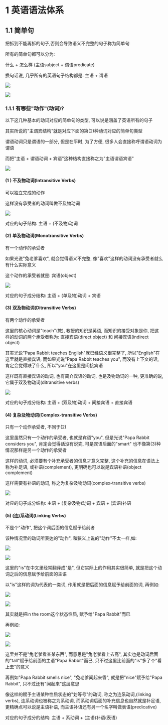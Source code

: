 # 1 英语语法体系

## 1.1 简单句

把拆到不能再拆的句子,否则会导致语义不完整的句子称为简单句

所有的简单句都可以分为: 

什么 + 怎么样  (主语subject + 谓语predicate)

换句话说, 几乎所有的英语句子结构都是: 主语 + 谓语

![](img/img.png)

![](img/img_1.png)



### 1.1.1 有哪些"动作"(动词)?

以下这几种基本的动词对应的简单句的类型, 可以说是涵盖了英语所有的句子

其实所说的"主谓宾结构"就是对应下面的第(2)种动词对应的简单句类型

谓语动词只是谓语的一部分, 但是在平时, 为了方便, 很多人会直接称呼谓语动词为谓语

而把"主语 + 谓语动词 + 宾语"这种结构直接称之为"主语谓语宾语"

![](img/img_12.png)

####  (1 ) 不及物动词(Intransitive Verbs)

可以独立完成的动作

 这样没有承受者的动词叫做不及物动词

![](img/img_2.png)

对应的句子结构: 主语 + (不及物)动词

#### (2) 单及物动词(Monotransitive Verbs)

有一个动作的承受者

如果光说"兔老爹喜欢", 就会觉得语义不完整, 像"喜欢"这样的动词没有承受者就么有什么实际意义

这个动作的承受者就是: 宾语(object)

![](img/img_3.png)

对应的句子成分结构: 主语 + (单及物)动词 + 宾语

#### (3) 双及物动词(Ditransitive Verbs)

有两个动作的承受者

这里的核心动词是"teach"(教), 教授的知识是英语, 而知识的接受对象是你, 把这样的动词的两个承受者称为: 直接宾语(direct object) 和 间接宾语(indirect object)

其实光说"Papa Rabbit teaches English"就已经语义很完整了, 所以"English"在这里就是直接宾语, 而如果光说"Papa Rabbit teaches you", 而没有上下文的话, 肯定会觉得缺了什么, 所以"you"在这里是间接宾语

这样既有直接宾语的动词, 也有简介宾语的动词, 也是及物动词的一种, 更准确的说, 它属于双及物动词(ditransitive verbs)

![](img/img_4.png)

对应的句子成分结构: 主语 + (双及物)动词 + 间接宾语 + 直接宾语

#### (4) 复杂及物动词(Complex-transitive Verbs)

只有一个动作承受者, 不同于(2)

这里虽然只有一个动作的承受者, 也就是宾语"you", 但是光说"Papa Rabbit considers you", 肯定会觉得话没有说完, 可是宾语后面的"smart" 也不像第(3)种情况那样是另一个动作的承受者

这样的动词, 必须要有个补充承受者的信息才意义完整, 这个补充的信息在语法上称为补足语, 或补语(complement), 更明确也可以说是宾语补语(object complement)

这样需要有补语的动词, 称之为复杂及物动词(complex-transitive verbs)

![](img/img_5.png)

对应的句子成分结构: 主语 + (复杂及物)动词 + 宾语 + (宾语)补语

#### (5) (连)系动词(Linking Verbs)

不是个"动作", 把这个词后面的信息赋予给前者

该种情况里的动词所表达的"动作", 和狭义上说的"动作"不太一样,如: 

![](img/img_6.png)

![](img/img_7.png)

这里的"is"在中文里经常翻译成"是", 但它实际上的作用其实很简单, 就是把这个动词之后的信息赋予给前面的主语

以"is"这样的词为代表的一类词, 作用就是把后面的信息赋予给前面的词, 再例如:

![](img/img_9.png)

![](img/img_8.png)

其实就是把in the room这个状态性质, 赋予给"Papa Rabbit"而已

再例如:

![](img/img_10.png)

![](img/img_11.png)

这里并不是"兔老爹看某某东西", 而意思是"兔老爹看上去高", 其实也是动词后面的"tall"赋予给前面的主语"Papa Rabbit"而已, 只不过这里比前面的"is"多了个"看上去"的意义

再例如"Papa Rabbit smells nice", "兔老爹闻起来香", 就是把"nice"赋予给"Papa Rabbit", 只不过还有"闻起来"这层意思

像这样的赋予主语某种性质状态的"划等号"的动词, 称之为连系动词,(linking verbs), 连系动词也被称之为系动词, 而系动词后面的补充信息也自然就是补足语, 更精确点可以说是主语补语, 而主语补语还有另一个名字叫做表语(predicative)

对应的句子成分的结构: 主语 + 系动词 + (主语)补语(表语)